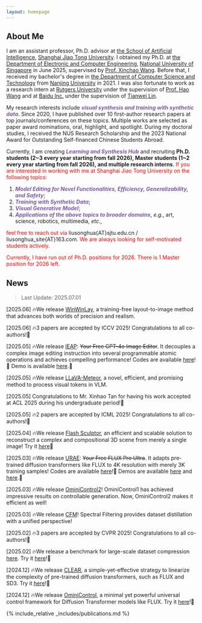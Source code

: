 ```yaml
---
layout: homepage
---
```


## About Me

I am an assistant professor, Ph.D. advisor at [the School of Artificial Intelligence](https://soai.sjtu.edu.cn), [Shanghai Jiao Tong University](https://www.sjtu.edu.cn). I obtained my Ph.D. at [the Department of Electronic and Computer Engineering](https://cde.nus.edu.sg/ece/), [National University of Singapore](https://nus.edu.sg/) in June 2025, supervised by [Prof. Xinchao Wang](https://sites.google.com/site/sitexinchaowang/). Before that, I received my bachelor's degree in [the Department of Computer Science and Technology](https://cs.nju.edu.cn/) from [Nanjing University](https://www.nju.edu.cn/) in 2021. I was also fortunate to work as a research intern at [Rutgers University](http://www.rutgers.edu/) under the supervision of [Prof. Hao Wang](http://www.wanghao.in/) and at [Baidu Inc.](http://research.baidu.com/) under the supervision of [Tianwei Lin](https://wzmsltw.github.io/).

My research interests include <b><i style="color:#7b5aa6">visual synthesis and training with synthetic data</i></b>. Since 2020, I have published over 10 first-author research papers at top journals/conferences on these topics. Multiple works are selected as paper award nominations, oral, highlight, and spotlight. During my doctoral studies, I received the NUS Research Scholarship and the 2023 National Award for Outstanding Self-financed Chinese Students Abroad.

Currently, I am creating <b><i style="color:#7b5aa6">Learning and Synthesis Hub</i></b> and recruiting **Ph.D. students (2~3 every year starting from fall 2026), Master students (1~2 every year starting from fall 2026), and multiple research interns**. <span style="color: red;">If you are interested in working with me at Shanghai Jiao Tong University on the following topics:</span>

1. <b><i style="color:#7b5aa6">Model Editing for Novel Functionalities, Efficiency, Generalizability, and Safety</i></b>;
2. <b><i style="color:#7b5aa6">Training with Synthetic Data</i></b>;
3. <b><i style="color:#7b5aa6">Visual Generative Model</i></b>;
4. <b><i style="color:#7b5aa6">Applications of the above topics to broader domains</i></b>, *e.g.*, art, science, robotics, multimedia, *etc.*,

<span style="color: red;">feel free to reach out via</span> liusonghua{AT}sjtu.edu.cn / liusonghua_site{AT}163.com<span style="color: red;">. We are always looking for self-motivated students actively.</span>

<span style="color: red;">Currently, I have run out of Ph.D. positions for 2026. There is 1 Master position for 2026 left.</span>

## News

> Last Update: 2025.07.01

[2025.06] 🔥We release [WinWinLay](https://arxiv.org/abs/2506.15563), a training-free layout-to-image method that advances both worlds of precision and realism.

[2025.06] 🔥3 papers are accepted by ICCV 2025! Congratulations to all co-authors!🎉

[2025.05] 🔥We release [IEAP](https://arxiv.org/abs/2506.04158): ~~Your Free GPT-4o Image Editor~~. It decouples a complex image editing instruction into several programmable atomic operations and achieves compelling performance! Codes are available [here](https://github.com/YujiaHu1109/IEAP)!🚀 Demo is available [here](https://huggingface.co/spaces/Cicici1109/IEAP).🤗 

[2025.05] 🔥We release [LLaVA-Meteor](https://arxiv.org/abs/2505.11945), a novel, efficient, and promising method to process visual tokens in VLM.

[2025.05] Congratulations to Mr. Xinhao Tan for having his work accepted at ACL 2025 during his undergraduate period!🎉

[2025.05] 🔥2 papers are accepted by ICML 2025! Congratulations to all co-authors!🎉

[2025.04] 🔥We release [Flash Sculptor](https://arxiv.org/abs/2504.06178), an efficient and scalable solution to reconstruct a complex and compositional 3D scene from merely a single image! Try it [here](https://github.com/YujiaHu1109/Flash-Sculptor)🚀

[2025.03] 🔥We release [URAE](https://arxiv.org/abs/2503.16322): ~~Your Free FLUX Pro Ultra~~. It adapts pre-trained diffusion transformers like FLUX to 4K resolution with merely 3K training samples! Codes are available [here](https://github.com/Huage001/URAE)!🚀 Demos are available [here](https://huggingface.co/spaces/Yuanshi/URAE) and [here](https://huggingface.co/spaces/Yuanshi/URAE_dev).🤗 

[2025.03] 🔥We release [OminiControl2](https://arxiv.org/abs/2503.08280)! OminiControl1 has achieved impressive results on controllable generation. Now, OminiControl2 makes it efficient as well!

[2025.03] 🔥We release [CFM](https://www.arxiv.org/abs/2503.01212)! Spectral Filtering provides dataset distillation with a unified perspective!

[2025.02] 🔥3 papers are accepted by CVPR 2025! Congratulations to all co-authors!🎉

[2025.02] 🔥We release a benchmark for large-scale dataset compression [here](https://arxiv.org/abs/2502.06434). Try it [here](https://github.com/ArmandXiao/Rethinking-Dataset-Compression)!🚀

[2024.12] 🔥We release [CLEAR](https://arxiv.org/abs/2412.16112), a simple-yet-effective strategy to linearize the complexity of pre-trained diffusion transformers, such as FLUX and SD3. Try it [here](https://github.com/Huage001/CLEAR)!🚀

[2024.12] 🔥We release [OminiControl](https://arxiv.org/abs/2411.15098), a minimal yet powerful universal control framework for Diffusion Transformer models like FLUX. Try it [here](https://github.com/Yuanshi9815/OminiControl)!🚀

{% include_relative _includes/publications.md %}
